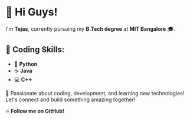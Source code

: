 # 👋 Hi Guys!  

I'm **Tejas**, currently pursuing my **B.Tech degree** at **MIT Bangalore** 🎓.  

## 🚀 Coding Skills:  
- 🐍 **Python**  
- ☕ **Java**  
- 💻 **C++**  

🚀 Passionate about coding, development, and learning new technologies! Let's connect and build something amazing together!  

🔥 **Follow me on GitHub!**  
